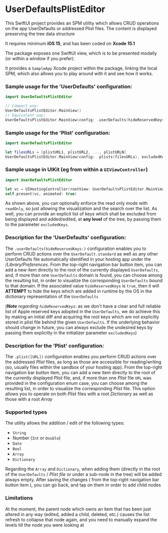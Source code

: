 # UserDefaultsPlistEditor
This SwiftUI project provides an SPM utility which allows CRUD operations on the app UserDefaults or addressed Plist files. The content is displayed preserving the tree data structure

It requires minimum **iOS 15**, and has been coded on **Xcode 15.1**

The package exposes one SwiftUI view, which is to be presented modally (or within a window if you prefer).

It provides a `SampleApp` Xcode project within the package, linking the local SPM, which also allows you to play around with it and see how it works.

### Sample usage for the '**UserDefaults**' configuration:

```swift
import UserDefaultsPlistEditor

// Compact way:
UserDefaultsPlistEditor.MainView()
// Equivalent way:
UserDefaultsPlistEditor.MainView(config: .userDefaults(hideReservedKeys:true), readOnly: false, excludedKeys: [])
```

### Sample usage for the '**Plist**' configuration:

```swift
import UserDefaultsPlistEditor

let filesURLs = [plistURL1, plistURL2, ..., plistURLN]
UserDefaultsPlistEditor.MainView(config: .plists(filesURLs), excludedKeys: ["myExcludedKey1", "myExcludedKey2"])
```

### Sample usage in **UIKit** (eg from within a `UIViewController`)
```swift
import UserDefaultsPlistEditor

let vc = UIHostingController(rootView: UserDefaultsPlistEditor.MainView())
self.present(vc, animated: true)
```

As shown above, you can optionally enforce the read only mode with `readOnly`, so just allowing the visualization and the search over the list. As well, you can provide an explicit list of keys which shall be excluded from being displayed and added/edited, at **any level** of the tree, by passing them to the parameter `excludedKeys`.

### Description for the '**UserDefaults**' configuration: 
The `.userDefaults(hideReservedKeys:)` configuration enables you to perform CRUD actions over the `UserDefault.standard` as well as any other UserDefaults file automatically identified in your hosting app under the */Library/Preferences*. From the top-right navigation bar button item, you can add a new item directly to the root of the currently displayed `UserDefaults`, and, if more than one `UserDefaults` domain is found, you can choose among the resulting list, in order to visualize the corresponding `UserDefaults` bound to that domain. If the associated value `hideReservedKeys` is `true`, then it will **ATTEMPT** to hide the keys which are added in runtime by the OS in the dictionary representation of the `UserDefaults` 

(_**Note** regarding `hideReservedKeys`_: as we don't have a clear and full reliable list of Apple reserved keys adopted in the `UserDefaults`, we do achieve this by making an initial diff and acquiring the root keys which are not explicitly stored in plist file behind the given `UserDefaults`. If the underlying behavior should change in future, you can always exclude the undesired keys by passing them explicitly in the initializer parameter `excludedKeys`)

### Description for the '**Plist**' configuration: 
The `.plist([URL])` configuration enables you perform CRUD actions over the addressed *Plist* files, as long as those are accessible for reading/writing (so, usually files within the sandbox of your hosting app). From the top-right navigation bar button item, you can add a new item directly to the root of the currently displayed *Plist* file, and, if more than one *Plist* file `URL` was provided in the configuration enum case, you can choose among the resulting list, in order to visualize the corresponding *Plist* file. This option allows you to operate on both *Plist* files with a root *Dictionary* as well as those with a root *Array*

### Supported types
The utility allows the addition / edit of the following types:
- `String`
- Number (`Int` or `Double`)
- `Date`
- `Bool`
- `Array`
- `Dictionary`

Regarding the `Array` and `Dictionary`, when adding them (directly in the root of the `UserDefaults` / *Plist file* or under a sub-node in the tree) will be added always empty. After saving the changes ( from the top-right navigation bar button item ), you can go back, and tap on them in order to add child nodes

### Limitations
At the moment, the parent node which owns an item that has been just altered in any way (edited, added a child, deleted, etc.) causes the list refresh to collapse that node again, and you need to manually expand the levels till the node you were looking at